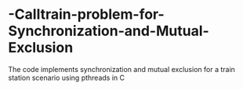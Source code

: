 # -Calltrain-problem-for-Synchronization-and-Mutual-Exclusion
 The code implements synchronization and mutual exclusion for a train station scenario using pthreads in C
